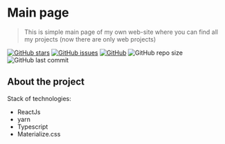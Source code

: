 # Main page 

> This is simple main page of my own web-site where you
> can find all my projects (now there are only web projects)

[![GitHub stars][stars-shield]][stars-url]
[![GitHub issues][issues-shield]][issues-url]
[![GitHub][license-shield]][license-url]
![GitHub repo size](https://img.shields.io/github/repo-size/burevestnik-png/main-page)
![GitHub last commit](https://img.shields.io/github/last-commit/burevestnik-png/main-page)

## About the project
Stack of technologies:
- ReactJs
- yarn
- Typescript
- Materialize.css

[stars-shield]: https://img.shields.io/github/stars/burevestnik-png/main-page?style=social
[stars-url]: https://github.com/burevestnik-png/main-page/stargazers
[issues-shield]: https://img.shields.io/github/issues/burevestnik-png/main-page
[issues-url]: https://github.com/burevestnik-png/main-page/issues
[license-shield]: https://img.shields.io/github/license/burevestnik-png/main-page
[license-url]: https://github.com/burevestnik-png/main-page/blob/master/LICENSE
